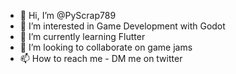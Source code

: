 - 👋 Hi, I’m @PyScrap789
- 👀 I’m interested in Game Development with Godot
- 🌱 I’m currently learning Flutter
- 💞️ I’m looking to collaborate on game jams
- 📫 How to reach me - DM me on twitter

<!---
PyScrap789/PyScrap789 is a ✨ special ✨ repository because its `README.md` (this file) appears on your GitHub profile.
You can click the Preview link to take a look at your changes.
--->
